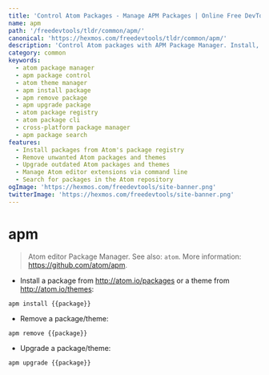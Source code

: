 ```yaml
---
title: 'Control Atom Packages - Manage APM Packages | Online Free DevTools by Hexmos'
name: apm
path: '/freedevtools/tldr/common/apm/'
canonical: 'https://hexmos.com/freedevtools/tldr/common/apm/'
description: 'Control Atom packages with APM Package Manager. Install, remove, and upgrade Atom packages and themes easily. Free online tool, no registration required.'
category: common
keywords:
  - atom package manager
  - apm package control
  - atom theme manager
  - apm install package
  - apm remove package
  - apm upgrade package
  - atom package registry
  - atom package cli
  - cross-platform package manager
  - apm package search
features:
  - Install packages from Atom's package registry
  - Remove unwanted Atom packages and themes
  - Upgrade outdated Atom packages and themes
  - Manage Atom editor extensions via command line
  - Search for packages in the Atom repository
ogImage: 'https://hexmos.com/freedevtools/site-banner.png'
twitterImage: 'https://hexmos.com/freedevtools/site-banner.png'
---
```


# apm

> Atom editor Package Manager.
> See also: `atom`.
> More information: <https://github.com/atom/apm>.

- Install a package from <http://atom.io/packages> or a theme from <http://atom.io/themes>:

`apm install {{package}}`

- Remove a package/theme:

`apm remove {{package}}`

- Upgrade a package/theme:

`apm upgrade {{package}}`
